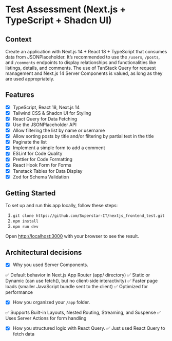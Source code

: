 # Test Assessment (Next.js + TypeScript + Shadcn UI)


## Context

Create an application with Next.js 14 + React 18 + TypeScript that consumes data from JSONPlaceholder. It’s recommended to use the `/users`, `/posts`, and `/comments` endpoints to display relationships and functionalities like listings, details, and comments. The use of TanStack Query for request management and Next.js 14 Server Components is valued, as long as they are used appropriately.


## Features 

- [x] TypeScript, React 18, Next.js 14
- [x] Tailwind CSS & Shadcn UI for Styling
- [x] React Query for Data Fetching
- [x] Use the JSONPlaceholder API
- [x] Allow filtering the list by name or username
- [x] Allow sorting posts by title and/or filtering by partial text in the title
- [x] Paginate the list
- [x] Implement a simple form to add a comment
- [x] ESLint for Code Quality
- [x] Prettier for Code Formatting
- [x] React Hook Form for Forms
- [x] Tanstack Tables for Data Display
- [x] Zod for Schema Validation

## Getting Started

To set up and run this app locally, follow these steps:


1. ```git clone https://github.com/Superstar-IT/nextjs_frontend_test.git```
2. ```npm install```
3. ```npm run dev```

Open [http://localhost:3000](http://localhost:3000) with your browser to see the result.


## Architectural decisions

- [x] Why you used Server Components.

✅ Default behavior in Next.js App Router (app/ directory)
✅ Static or Dynamic (can use fetch(), but no client-side interactivity)
✅ Faster page loads (smaller JavaScript bundle sent to the client)
✅ Optimized for performance

- [x] How you organized your `/app` folder. 

✅ Supports Built-in Layouts, Nested Routing, Streaming, and Suspense
✅ Uses Server Actions for form handling

- [x] How you structured logic with React Query.
✅ Just used React Query to fetch data
